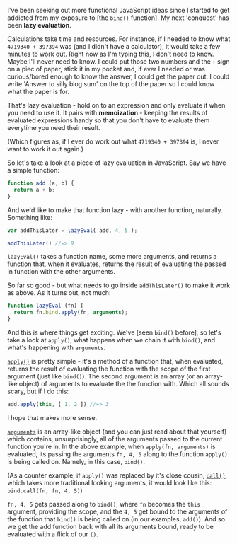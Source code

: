 I've been seeking out more functional JavaScript ideas since I started to get
addicted from my exposure to [the `bind()` function]. My next 'conquest' has
been **lazy evaluation**.

Calculations take time and resources. For instance, if I needed to know what
`4719340 + 397394` was (and I didn't have a calculator), it would take a few
minutes to work out. Right now as I'm typing this, I don't need to know.
Maybe I'll never need to know. I could put those two
numbers and the `+` sign on a piec of paper, stick it in my pocket and, if ever
I needed or was curious/bored enough to know the answer, I could get the paper
out. I could write 'Answer to silly blog sum' on the top of the paper so I could
know what the paper is for.

That's lazy evaluation - hold on to an expression and only evaluate it when you
need to use it. It pairs with **memoization** - keeping the results of evaluated
expressions handy so that you don't have to evaluate them everytime you need
their result.

(Which figures as, if I ever do work out what `4719340 + 397394` is, I never
want to work it out again.)

So let's take a look at a piece of lazy evaluation in JavaScript. Say we have
a simple function:

```javascript
function add (a, b) {
  return a + b;
}
```

And we'd like to make that function lazy - with another function, naturally.
Something like:

```javascript
var addThisLater = lazyEval( add, 4, 5 );

addThisLater() //=> 9
```

`lazyEval()` takes a function name, some more arguments, and returns a function
that, when it evaluates, returns the result of evaluating the passed in function
with the other arguments.

So far so good - but what needs to go inside `addThisLater()` to make it work as
above. As it turns out, not much:

```javascript
function lazyEval (fn) {
  return fn.bind.apply(fn, arguments);
}
```

And this is where things get exciting. We've [seen `bind()` before], so let's
take a look at `apply()`, what happens when we chain it with `bind()`, and
what's happening with `arguments`.

[`apply()`] is pretty simple - it's a method of a function that, when evaluated,
returns the result of evaluating the function with the scope of the first
argument (just like `bind()`). The second argument is an array (or an array-like
object) of arguments to evaluate the the function with. Which all sounds scary,
but if I do this:

```javascript
add.apply(this, [ 1, 2 ]) //=> 3
```

I hope that makes more sense.

[`arguments`] is an array-like object (and you can just read about that
yourself) which contains, unsurprisingly, all of the arguments passed to the
current function you're in. In the above example, when `apply(fn, arguments)` is
evaluated, its passing the arguments `fn, 4, 5` along to the function `apply()`
is being called on. Namely, in this case, `bind()`.

(As a counter example, if `apply()` was replaced by it's close cousin, [`call()`],
which takes more traditional looking arguments, it would look like this:
`bind.call(fn, fn, 4, 5)`)

`fn, 4, 5` gets passed along to `bind()`, where `fn` becomes the `this`
argument, providing the scope, and the `4, 5` get bound to the arguments of the
function that `bind()` is being called on (in our examples, `add()`). And so we
get the add function back with all its arguments bound, ready to be evaluated
with a flick of our `()`.

[`apply()`]: https://developer.mozilla.org/en-US/docs/Web/JavaScript/Reference/Global_Objects/Function/apply
[`arguments`]: https://developer.mozilla.org/en-US/docs/Web/JavaScript/Reference/Functions/arguments
[`call()`]: https://developer.mozilla.org/en-US/docs/Web/JavaScript/Reference/Global_Objects/Function/call
